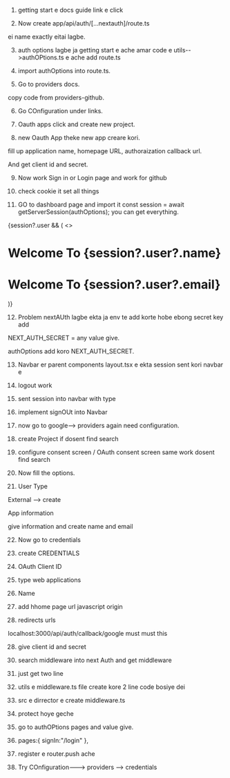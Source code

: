 
1. getting start e docs guide link e click

2. Now create app/api/auth/[...nextauth]/route.ts 

ei name exactly eitai lagbe.

3. auth options lagbe ja getting start e ache amar code e utils-->authOPtions.ts e ache add route.ts

4. import authOptions into route.ts.


<!-- Now implement Github -->


5. Go to providers docs.

copy code from providers-github.

6. Go COnfiguration under links.

7. Oauth apps click and create new project.

8. new Oauth App theke new app creare kori.

fill up application name, homepage URL, authoraization callback url.

And get client id and secret.

9. Now work Sign in or Login page and work for github

10. check cookie it set all things

11. GO to dashboard page and import it   const session = await getServerSession(authOptions); you can get everything.

{session?.user && (
        <>
          <h1 className="text-4xl text-center mt-10">
            Welcome To {session?.user?.name}
          </h1>
          <h1 className="text-4xl text-center mt-10">
            Welcome To {session?.user?.email}
          </h1>
)}


12. Problem nextAUth lagbe ekta ja env te add korte hobe ebong secret key add 

NEXT_AUTH_SECRET = any value give.

authOptions add koro NEXT_AUTH_SECRET.

13. Navbar er parent components layout.tsx e ekta session sent kori navbar e 

14. logout work

15. sent session into navbar with type

16. implement signOUt into Navbar


<!-- Now google -->


17. now go to google--> providers again need configuration.

18. create Project  if dosent find search

19. configure consent screen / OAuth consent screen  same work dosent find search

20. Now fill the options.

21. User Type

External --> create

App information

give information and create name and email

22. Now go to credentials 

23. create CREDENTIALS  

24. OAuth Client ID 

25. type web applications 

26. Name

27. add hhome page url javascript origin 

27. redirects urls

localhost:3000/api/auth/callback/google must must this

28. give client id and secret

<!-- 29. Protected route -->


30. search middleware into next Auth and get middleware

31. just get two line

32. utils e middleware.ts file create kore 2 line code bosiye dei

33. src e dirrector e create middleware.ts

34. protect hoye geche

35. go to authOPtions pages and value give.

36.   pages:{
    signIn:"/login"
  },


37. register e router.push ache


38. Try COnfiguration---> providers --> credentials




